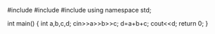 #include <cmath>
#include <cstdio>
#include <iostream>
using namespace std;


int main() {
    int a,b,c,d;
    cin>>a>>b>>c;
      d=a+b+c;
      cout<<d;
    return 0;
}
